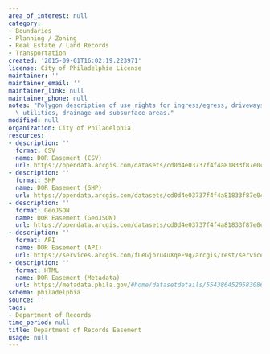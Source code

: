 ```yaml
---
area_of_interest: null
category:
- Boundaries
- Planning / Zoning
- Real Estate / Land Records
- Transportation
created: '2015-09-01T16:02:19.223971'
license: City of Philadelphia License
maintainer: ''
maintainer_email: ''
maintainer_link: null
maintainer_phone: null
notes: "Polygon description of use rights for ingress/egress, driveways, alleyways,\
  \ utilities, drainage and subsurface areas."
modified: null
organization: City of Philadelphia
resources:
- description: ''
  format: CSV
  name: DOR Easement (CSV)
  url: https://opendata.arcgis.com/datasets/cd0d4e03737f4f4a81833f87e0c2f66d_0.csv
- description: ''
  format: SHP
  name: DOR Easement (SHP)
  url: https://opendata.arcgis.com/datasets/cd0d4e03737f4f4a81833f87e0c2f66d_0.zip
- description: ''
  format: GeoJSON
  name: DOR Easement (GeoJSON)
  url: https://opendata.arcgis.com/datasets/cd0d4e03737f4f4a81833f87e0c2f66d_0.geojson
- description: ''
  format: API
  name: DOR Easement (API)
  url: https://services.arcgis.com/fLeGjb7u4uXqeF9q/arcgis/rest/services/DOR_Easement/FeatureServer/0/query?outFields=*&where=1%3D1
- description: ''
  format: HTML
  name: DOR Easement (Metadata)
  url: https://metadata.phila.gov/#home/datasetdetails/5543864520583086178c4e79/representationdetails/55438a829b989a05172d0cf9/
schema: philadelphia
source: ''
tags:
- Department of Records
time_period: null
title: Department of Records Easement
usage: null
---
```

